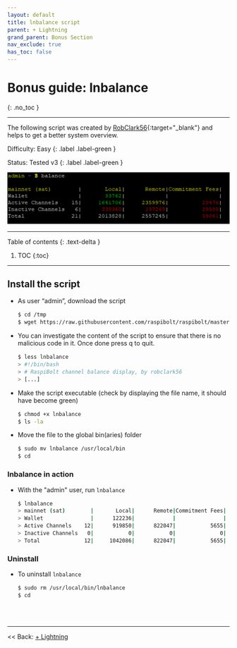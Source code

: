 ```yaml
---
layout: default
title: lnbalance script
parent: + Lightning
grand_parent: Bonus Section
nav_exclude: true
has_toc: false
---
```

<!-- markdownlint-disable MD014 MD022 MD025 MD033 MD040 -->

# Bonus guide: lnbalance

{: .no_toc }

---

The following script was created by [RobClark56](https://github.com/robclark56){:target="_blank"} and helps to get a better system overview.

Difficulty: Easy
{: .label .label-green }

Status: Tested v3
{: .label .label-green }

![lnbalance illustration](../../../images/60_balance.png)

---

Table of contents
{: .text-delta }

1. TOC
{:toc}

---

## Install the script

* As user “admin”, download the script

  ```sh
  $ cd /tmp
  $ wget https://raw.githubusercontent.com/raspibolt/raspibolt/master/resources/lnbalance
  ```
  
* You can investigate the content of the script to ensure that there is no malicious code in it. Once done press q to quit.
  
  ```sh
  $ less lnbalance
  > #!/bin/bash
  > # RaspiBolt channel balance display, by robclark56
  > [...]
  ```
  
* Make the script executable (check by displaying the file name, it should have become green)
  
  ```sh
  $ chmod +x lnbalance
  $ ls -la
  ```

* Move the file to the  global bin(aries) folder

  ```sh
  $ sudo mv lnbalance /usr/local/bin
  $ cd
  ```
 
### lnbalance in action

* With the "admin" user, run `lnbalance`

  ```sh
  $ lnbalance
  > mainnet (sat)        |       Local|      Remote|Commitment Fees|
  > Wallet               |      122236|            |               |
  > Active Channels    12|      919850|      822047|           5655|
  > Inactive Channels   0|           0|           0|              0|
  > Total              12|     1042086|      822047|           5655|
  ```

### Uninstall

* To uninstall `lnbalance`

  ```sh
  $ sudo rm /usr/local/bin/lnbalance
  $ cd
  ```

<br /><br />

---

<< Back: [+ Lightning](index.md)
